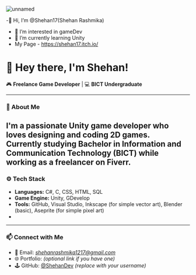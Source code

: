 ![unnamed](https://user-images.githubusercontent.com/92236288/205500474-7ab0ede3-9d6a-4d88-b316-a99a3f8bcdaa.jpg)


-👋 Hi, I’m @Shehan17(Shehan Rashmika)
- 👀 I’m interested in gameDev
- 🌱 I’m currently learning Unity
- My Page - https://shehan17.itch.io/

# 👋 Hey there, I'm Shehan!

🎮 **Freelance Game Developer** | 💻 **BICT Undergraduate**

---

### 🚀 About Me
I'm a passionate **Unity game developer** who loves designing and coding 2D games.  
Currently studying **Bachelor in Information and Communication Technology (BICT)** while working as a **freelancer on Fiverr**.
---

### ⚙️ Tech Stack
- **Languages:** C#, C, CSS, HTML, SQL  
- **Game Engine:** Unity, GDevelop
- **Tools:** GitHub, Visual Studio, Inkscape (for simple vector art), Blender (basic), Aseprite (for simple pixel art)
- 
---



### 📫 Connect with Me
- 💌 Email: *shehanrashmika1217@gmail.com*  
- 🌐 Portfolio: *(optional link if you have one)*  
- 🕹️ GitHub: [@ShehanDev](https://github.com/ShehanDev) *(replace with your username)*  

<!---
---

> “Build systems, not scripts.” — My approach to game development

⭐ If you like my work, consider following or starring my repositories!



Shehan17/Shehan17 is a ✨ special ✨ repository because its `README.md` (this file) appears on your GitHub profile.
You can click the Preview link to take a look at your changes.
--->
